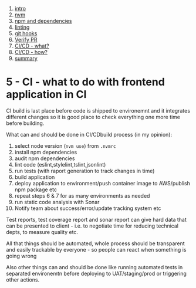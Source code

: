 1. [intro](0-intro.md)
1. [nvm](1-nvm-managing-node-versions.md)
1. [npm and dependencies](2-npm-and-dependencies.md)
1. [linting](3-linters.md)
1. [git hooks](4-git-hooks.md)
1. [Verify PR](5-verify-pr.md)
1. [CI/CD - what?](6-ci-part-1-what.md)
1. [CI/CD - how?](7-ci-part-2-how.md)
1. [summary](8-summary.md)

# 5 - CI - what to do with frontend application in CI

CI build is last place before code is shipped to environemnt and it integrates different changes so it is good place to check everything one more time before building.

What can and should be done in CI/CDbuild process (in my opinion):

1. select node version (`nvm use`) from `.nvmrc`
2. install npm dependencies
3. audit npm dependencies
4. lint code (eslint,stylelint,tslint,jsonlint)
5. run tests (with raport generation to track changes in time)
6. build application
7. deploy application to environment/push container image to AWS/publish npm package etc
8. repeat steps 6 & 7 for as many environments as needed
9. run static code analysis with Sonar
10. Notify team about success/error/update tracking system etc

Test reports, test coverage report and sonar report can give hard data that can be presented to client - i.e. to negotiate time for reducing technical depts, to measure quality etc.

All that things should be automated, whole process should be transparent and easily trackable by everyone - so people can react when something is going wrong

Also other things can and should be done like running automated tests in separated environemtn before deploying to UAT/staging/prod or triggering other actions.
